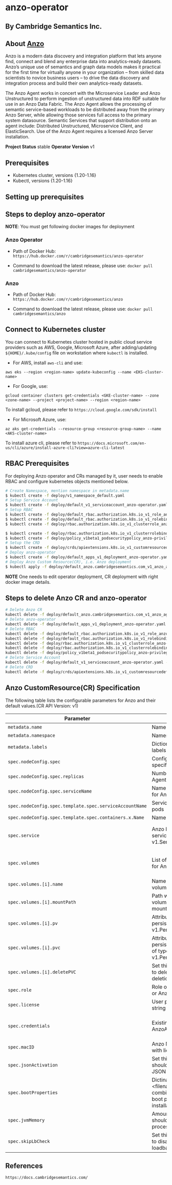 # anzo-operator

## By Cambridge Semantics Inc.

## About [Anzo](https://www.cambridgesemantics.com/product/)

Anzo is a modern data discovery and integration platform that lets anyone find, connect and blend any enterprise data into analytics-ready datasets.
Anzo’s unique use of semantics and graph data models makes it practical for the first time for virtually anyone in your organization – from skilled data scientists to novice business users – to drive the data discovery and integration process and build their own analytics-ready datasets.

The Anzo Agent works in concert with the Microservice Leader and Anzo Unstructured to perform ingestion of unstructured data into RDF suitable for use in an Anzo Data Fabric. The Anzo Agent allows the processing of semantic service-based workloads to be distributed away from the primary Anzo Server, while allowing those services full access to the primary system datasource. Semantic Services that support distribution onto an agent include: Distributed Unstructured, Microservice Client, and ElasticSearch. Use of the Anzo Agent requires a licensed Anzo Server installation.

**Project Status** stable
**Operator Version** v1

## Prerequisites

* Kubernetes cluster, versions {1.20-1.16}
* Kubectl, versions {1.20-1.16}

## Setting up prerequisites

## Steps to deploy anzo-operator

**NOTE**: You must get following docker images for deployment

### Anzo Operator

* Path of Docker Hub: ```https://hub.docker.com/r/cambridgesemantics/anzo-operator```

* Command to download the latest release, please use: ```docker pull cambridgesemantics/anzo-operator```

### Anzo

* Path of Docker Hub: ```https://hub.docker.com/r/cambridgesemantics/anzo```

* Command to download the latest release, please use: ```docker pull cambridgesemantics/anzo```

## Connect to Kubernetes cluster

You can connect to Kubernetes cluster hosted in public cloud service providers such as AWS, Google, Microsoft Azure, after adding/updating ```${HOME}/.kube/config``` file on workstation where ```kubectl``` is installed.

* For AWS, install ```aws-cli``` and use:

 ```aws eks --region <region-name> update-kubeconfig --name <EKS-cluster-name>```

* For Google, use:

 ```gcloud container clusters get-credentials <GKE-cluster-name> --zone <zone-name> --project <project-name> --region <region-name>```

   To install gcloud, please refer to ```https://cloud.google.com/sdk/install```

* For Microsoft Azure, use:

 ```az aks get-credentials --resource-group <resource-group-name> --name <AKS-cluster-name>```

   To install azure cli, please refer to ```https://docs.microsoft.com/en-us/cli/azure/install-azure-cli?view=azure-cli-latest```

## RBAC Prerequisites

For deploying Anzo operator and CRs managed by it, user needs to enable RBAC and configure kubernetes objects mentioned below.

```sh
# Create Namespace, mention namespace in metadata.name
$ kubectl create -f deploy/v1_namespace_default.yaml
# Setup Service Account
$ kubectl create -f deploy/default_v1_serviceaccount_anzo-operator.yaml --namespace <namespace>
# Setup RBAC
$ kubectl create -f deploy/default_rbac.authorization.k8s.io_v1_role_anzo-operator.yaml  --namespace <namespace>
$ kubectl create -f deploy/default_rbac.authorization.k8s.io_v1_rolebinding_anzo-operator.yaml  --namespace <namespace>
$ kubectl create -f deploy/rbac.authorization.k8s.io_v1_clusterrole_anzo-operator.yaml

$ kubectl create -f deploy/rbac.authorization.k8s.io_v1_clusterrolebinding_anzo-operator.yaml
$ kubectl create -f deploy/policy_v1beta1_podsecuritypolicy_anzo-privileged.yaml
# Setup the CRD
$ kubectl create -f deploy/crds/apiextensions.k8s.io_v1_customresourcedefinition_anzos.anzo.cambridgesemantics.com.yaml
# Deploy anzo-operator
$ kubectl create -f deploy/default_apps_v1_deployment_anzo-operator.yaml --namespace <namespace>
# Deploy Anzo Custom Resource(CR), i.e. Anzo deployment
$ kubectl apply -f deploy/default_anzo.cambridgesemantics.com_v1_anzo_agent01.yaml --namespace <namespace>
```

**NOTE** One needs to edit operator deployment, CR deployment with right docker image details.

## Steps to delete Anzo CR and anzo-operator

```sh
# Delete Anzo CR
kubectl delete -f deploy/default_anzo.cambridgesemantics.com_v1_anzo_agent01.yaml --namespace <namespace>
# Delete anzo-operator
kubectl delete -f deploy/default_apps_v1_deployment_anzo-operator.yaml --namespace <namespace>
# Delete RBAC
kubectl delete -f deploy/default_rbac.authorization.k8s.io_v1_role_anzo-operator.yaml --namespace <namespace>
kubectl delete -f deploy/default_rbac.authorization.k8s.io_v1_rolebinding_anzo-operator.yaml --namespace <namespace>
kubectl delete -f deploy/rbac.authorization.k8s.io_v1_clusterrole_anzo-operator.yaml --namespace <namespace>
kubectl delete -f deploy/rbac.authorization.k8s.io_v1_clusterrolebinding_anzo-operator.yaml
kubectl delete -f deploy/policy_v1beta1_podsecuritypolicy_anzo-privileged.yaml
# Delete Service Account
kubectl delete -f deploy/default_v1_serviceaccount_anzo-operator.yaml --namespace <namespace>
# Delete CRD
kubectl delete -f deploy/crds/apiextensions.k8s.io_v1_customresourcedefinition_anzos.anzo.cambridgesemantics.com.yaml
```

## Anzo CustomResource(CR) Specification

The following table lists the configurable parameters for Anzo and their default values.(CR API Version: v1)

| Parameter | Description | Default |
|-----------|-------------|---------|
| `metadata.name` | Name of CR | a01 |
| `metadata.namespace` | Namespace of CR | |
| `metadata.labels` | Dictionary of (key: val) as labels of CR | |
| `spec.nodeConfig.spec` | Configuration specification for Anzo | |
| `spec.nodeConfig.spec.replicas` | Number of pods for Anzo Agent or Server | 1 |
| `spec.nodeConfig.spec.serviceName` | Name of headless service for Anzo | anzo-<metadata.name> |
| `spec.nodeConfig.spec.template.spec.serviceAccountName` | Service account name for pods | anzo-operator |
| `spec.nodeConfig.spec.template.spec.containers.x.Name` | Name of Anzo container | anzo |
| `spec.service` | Anzo loadbalancer service attributes, of type v1.Service | commented, please uncomment to add value |
| `spec.volumes` | List of persistent volumes for Anzo | commented, please uncomment to add value |
| `spec.volumes.[i].name` | Name for persistent volume | |
| `spec.volumes.[i].mountPath` | Path where persistent volume should be mounted inside container | |
| `spec.volumes.[i].pv` | Attributes to configure persistent volume, of type v1.PersistentVolume | |
| `spec.volumes.[i].pvc` | Attributes to configure persistent volume claim, of type v1.PersistentVolumeClaim | |
| `spec.volumes.[i].deletePVC` | Set this to true if you want to delete PVC after CR deletion | false |
| `spec.role` | Role of Anzo, AnzoAgent or AnzoServer | |
| `spec.license` | User provided license string | "" |
| `spec.credentials` | Existing credentials for AnzoAgent or AnzoServer | commented, please uncomment to add value |
| `spec.macID` | Anzo Mac ID associated with licese | |
| `spec.jsonActivation` | Set this to true if Anzo should be activated using JSON data file | |
| `spec.bootProperties` | Dictinary having <filename: filecontent> combination to configure boot properties at Anzo installation | |
| `spec.jvmMemory` | Amount of memory that should be given for JVM processing | (Pod Memory - 1204M) |
| `spec.skipLbCheck` | Set this to true if you want to disable the check of loadbalancer | false |

## References

```https://docs.cambridgesemantics.com/```
